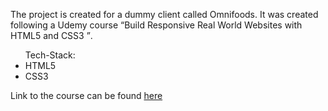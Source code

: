 <p>The project is created for a dummy client called Omnifoods. 
It was created following a Udemy course <q>Build Responsive Real World Websites with HTML5 and CSS3
</q>.<p>

<ul>
Tech-Stack:
<li>HTML5</li>
<li>CSS3</li>
</ul>

<p>Link to the course can be found <a href="https://www.udemy.com/course/design-and-develop-a-killer-website-with-html5-and-css3/">here</a><p>
